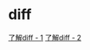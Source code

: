 # diff
[了解diff - 1](http://www.ruanyifeng.com/blog/2012/08/how_to_read_diff.html)
[了解diff - 2](http://www.cnblogs.com/peida/archive/2012/12/12/2814048.html)